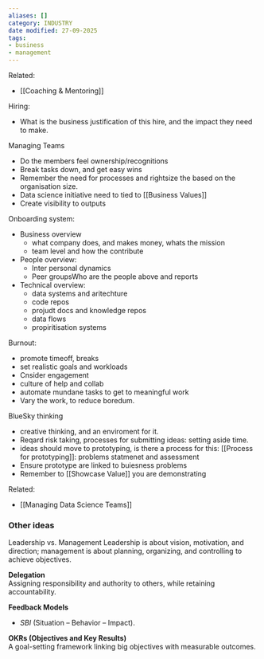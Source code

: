 ```yaml
---
aliases: []
category: INDUSTRY
date modified: 27-09-2025
tags:
- business
- management
---
```

Related:
- [[Coaching & Mentoring]]

Hiring:
- What is the business justification of this hire, and the impact they need to make.

Managing Teams
- Do the members feel ownership/recognitions
- Break tasks down, and get easy wins
- Remember the need for processes and rightsize the based on the organisation size.
- Data science initiative need to tied to [[Business Values]]
- Create visibility to outputs

Onboarding system:
- Business overview
	- what company does, and makes money, whats the mission
	- team level and how the contribute
- People overview:
	- Inter personal dynamics
	- Peer groupsWho are the people above and reports
- Technical overview:
	- data systems and aritechture
	- code repos
	- projudt docs and knowledge repos
	- data flows
	- propiritisation systems
	
Burnout:
- promote timeoff, breaks
- set realistic goals and workloads
- Cnsider engagement
- culture of help and collab
- automate mundane tasks to get to meaningful work
- Vary the work, to reduce boredum.

BlueSky thinking
- creative thinking, and an enviroment for it.
- Reqard risk taking, processes for submitting ideas: setting aside time.
- ideas should move to prototyping, is there a process for this: [[Process for prototyping]]: problems statmenet and assessment
- Ensure prototype are linked to buiesness problems
- Remember to [[Showcase Value]] you are demonstrating

Related:
- [[Managing Data Science Teams]]

### Other ideas

Leadership vs. Management
Leadership is about vision, motivation, and direction; management is about planning, organizing, and controlling to achieve objectives.

**Delegation**  
Assigning responsibility and authority to others, while retaining accountability.

**Feedback Models**
- _SBI_ (Situation – Behavior – Impact).

**OKRs (Objectives and Key Results)**  
A goal-setting framework linking big objectives with measurable outcomes.
